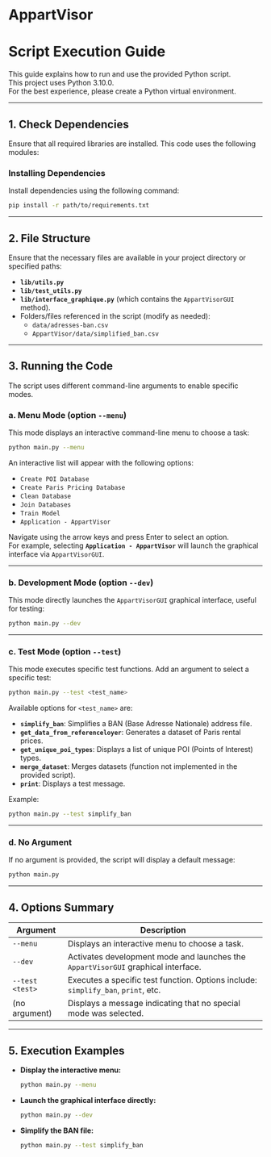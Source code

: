 # AppartVisor

# Script Execution Guide

This guide explains how to run and use the provided Python script.  
This project uses Python 3.10.0.  
For the best experience, please create a Python virtual environment.  

---

## 1. **Check Dependencies**
Ensure that all required libraries are installed. This code uses the following modules:

### Installing Dependencies
Install dependencies using the following command:
```bash
pip install -r path/to/requirements.txt
```

---

## 2. **File Structure**
Ensure that the necessary files are available in your project directory or specified paths:
- **`lib/utils.py`**
- **`lib/test_utils.py`**
- **`lib/interface_graphique.py`** (which contains the `AppartVisorGUI` method).
- Folders/files referenced in the script (modify as needed):
  - `data/adresses-ban.csv`
  - `AppartVisor/data/simplified_ban.csv`

---

## 3. **Running the Code**
The script uses different command-line arguments to enable specific modes.

### a. **Menu Mode (option `--menu`)**
This mode displays an interactive command-line menu to choose a task:
```bash
python main.py --menu
```

An interactive list will appear with the following options:
- `Create POI Database`
- `Create Paris Pricing Database`
- `Clean Database`
- `Join Databases`
- `Train Model`
- `Application - AppartVisor`

Navigate using the arrow keys and press Enter to select an option.  
For example, selecting **`Application - AppartVisor`** will launch the graphical interface via `AppartVisorGUI`.

---

### b. **Development Mode (option `--dev`)**
This mode directly launches the `AppartVisorGUI` graphical interface, useful for testing:
```bash
python main.py --dev
```

---

### c. **Test Mode (option `--test`)**
This mode executes specific test functions. Add an argument to select a specific test:
```bash
python main.py --test <test_name>
```

Available options for `<test_name>` are:
- **`simplify_ban`**: Simplifies a BAN (Base Adresse Nationale) address file.
- **`get_data_from_referenceloyer`**: Generates a dataset of Paris rental prices.
- **`get_unique_poi_types`**: Displays a list of unique POI (Points of Interest) types.
- **`merge_dataset`**: Merges datasets (function not implemented in the provided script).
- **`print`**: Displays a test message.

Example:
```bash
python main.py --test simplify_ban
```

---

### d. **No Argument**
If no argument is provided, the script will display a default message:
```bash
python main.py
```

---

## 4. **Options Summary**

| Argument            | Description                                                                                   |
|---------------------|-----------------------------------------------------------------------------------------------|
| `--menu`            | Displays an interactive menu to choose a task.                                               |
| `--dev`             | Activates development mode and launches the `AppartVisorGUI` graphical interface.            |
| `--test <test>`     | Executes a specific test function. Options include: `simplify_ban`, `print`, etc.             |
| (no argument)       | Displays a message indicating that no special mode was selected.                              |

---

## 5. **Execution Examples**
- **Display the interactive menu:**
  ```bash
  python main.py --menu
  ```
- **Launch the graphical interface directly:**
  ```bash
  python main.py --dev
  ```
- **Simplify the BAN file:**
  ```bash
  python main.py --test simplify_ban